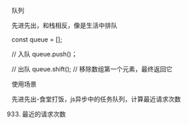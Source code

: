 队列

先进先出，和栈相反，像是生活中排队

const queue = [];

// 入队
queue.push()；

// 出队
queue.shift(); // 移除数组第一个元素，最终返回它


使用场景

先进先出-食堂打饭，js异步中的任务队列，计算最近请求次数

933. 最近的请求次数